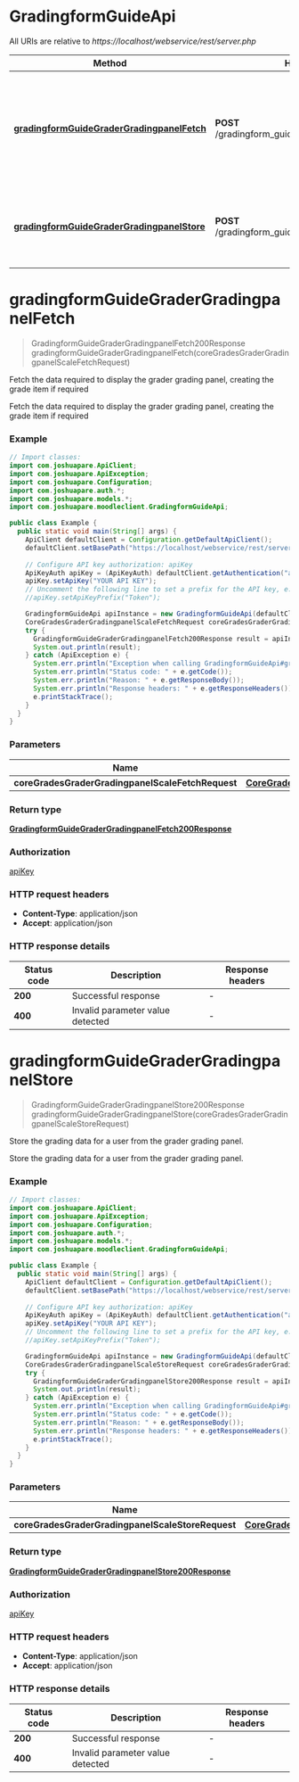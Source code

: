 # GradingformGuideApi

All URIs are relative to *https://localhost/webservice/rest/server.php*

| Method | HTTP request | Description |
|------------- | ------------- | -------------|
| [**gradingformGuideGraderGradingpanelFetch**](GradingformGuideApi.md#gradingformGuideGraderGradingpanelFetch) | **POST** /gradingform_guide_grader_gradingpanel_fetch | Fetch the data required to display the grader grading panel, creating the grade item if required |
| [**gradingformGuideGraderGradingpanelStore**](GradingformGuideApi.md#gradingformGuideGraderGradingpanelStore) | **POST** /gradingform_guide_grader_gradingpanel_store | Store the grading data for a user from the grader grading panel. |


<a id="gradingformGuideGraderGradingpanelFetch"></a>
# **gradingformGuideGraderGradingpanelFetch**
> GradingformGuideGraderGradingpanelFetch200Response gradingformGuideGraderGradingpanelFetch(coreGradesGraderGradingpanelScaleFetchRequest)

Fetch the data required to display the grader grading panel, creating the grade item if required

Fetch the data required to display the grader grading panel, creating the grade item if required

### Example
```java
// Import classes:
import com.joshuapare.ApiClient;
import com.joshuapare.ApiException;
import com.joshuapare.Configuration;
import com.joshuapare.auth.*;
import com.joshuapare.models.*;
import com.joshuapare.moodleclient.GradingformGuideApi;

public class Example {
  public static void main(String[] args) {
    ApiClient defaultClient = Configuration.getDefaultApiClient();
    defaultClient.setBasePath("https://localhost/webservice/rest/server.php");
    
    // Configure API key authorization: apiKey
    ApiKeyAuth apiKey = (ApiKeyAuth) defaultClient.getAuthentication("apiKey");
    apiKey.setApiKey("YOUR API KEY");
    // Uncomment the following line to set a prefix for the API key, e.g. "Token" (defaults to null)
    //apiKey.setApiKeyPrefix("Token");

    GradingformGuideApi apiInstance = new GradingformGuideApi(defaultClient);
    CoreGradesGraderGradingpanelScaleFetchRequest coreGradesGraderGradingpanelScaleFetchRequest = new CoreGradesGraderGradingpanelScaleFetchRequest(); // CoreGradesGraderGradingpanelScaleFetchRequest | 
    try {
      GradingformGuideGraderGradingpanelFetch200Response result = apiInstance.gradingformGuideGraderGradingpanelFetch(coreGradesGraderGradingpanelScaleFetchRequest);
      System.out.println(result);
    } catch (ApiException e) {
      System.err.println("Exception when calling GradingformGuideApi#gradingformGuideGraderGradingpanelFetch");
      System.err.println("Status code: " + e.getCode());
      System.err.println("Reason: " + e.getResponseBody());
      System.err.println("Response headers: " + e.getResponseHeaders());
      e.printStackTrace();
    }
  }
}
```

### Parameters

| Name | Type | Description  | Notes |
|------------- | ------------- | ------------- | -------------|
| **coreGradesGraderGradingpanelScaleFetchRequest** | [**CoreGradesGraderGradingpanelScaleFetchRequest**](CoreGradesGraderGradingpanelScaleFetchRequest.md)|  | |

### Return type

[**GradingformGuideGraderGradingpanelFetch200Response**](GradingformGuideGraderGradingpanelFetch200Response.md)

### Authorization

[apiKey](../README.md#apiKey)

### HTTP request headers

 - **Content-Type**: application/json
 - **Accept**: application/json

### HTTP response details
| Status code | Description | Response headers |
|-------------|-------------|------------------|
| **200** | Successful response |  -  |
| **400** | Invalid parameter value detected |  -  |

<a id="gradingformGuideGraderGradingpanelStore"></a>
# **gradingformGuideGraderGradingpanelStore**
> GradingformGuideGraderGradingpanelStore200Response gradingformGuideGraderGradingpanelStore(coreGradesGraderGradingpanelScaleStoreRequest)

Store the grading data for a user from the grader grading panel.

Store the grading data for a user from the grader grading panel.

### Example
```java
// Import classes:
import com.joshuapare.ApiClient;
import com.joshuapare.ApiException;
import com.joshuapare.Configuration;
import com.joshuapare.auth.*;
import com.joshuapare.models.*;
import com.joshuapare.moodleclient.GradingformGuideApi;

public class Example {
  public static void main(String[] args) {
    ApiClient defaultClient = Configuration.getDefaultApiClient();
    defaultClient.setBasePath("https://localhost/webservice/rest/server.php");
    
    // Configure API key authorization: apiKey
    ApiKeyAuth apiKey = (ApiKeyAuth) defaultClient.getAuthentication("apiKey");
    apiKey.setApiKey("YOUR API KEY");
    // Uncomment the following line to set a prefix for the API key, e.g. "Token" (defaults to null)
    //apiKey.setApiKeyPrefix("Token");

    GradingformGuideApi apiInstance = new GradingformGuideApi(defaultClient);
    CoreGradesGraderGradingpanelScaleStoreRequest coreGradesGraderGradingpanelScaleStoreRequest = new CoreGradesGraderGradingpanelScaleStoreRequest(); // CoreGradesGraderGradingpanelScaleStoreRequest | 
    try {
      GradingformGuideGraderGradingpanelStore200Response result = apiInstance.gradingformGuideGraderGradingpanelStore(coreGradesGraderGradingpanelScaleStoreRequest);
      System.out.println(result);
    } catch (ApiException e) {
      System.err.println("Exception when calling GradingformGuideApi#gradingformGuideGraderGradingpanelStore");
      System.err.println("Status code: " + e.getCode());
      System.err.println("Reason: " + e.getResponseBody());
      System.err.println("Response headers: " + e.getResponseHeaders());
      e.printStackTrace();
    }
  }
}
```

### Parameters

| Name | Type | Description  | Notes |
|------------- | ------------- | ------------- | -------------|
| **coreGradesGraderGradingpanelScaleStoreRequest** | [**CoreGradesGraderGradingpanelScaleStoreRequest**](CoreGradesGraderGradingpanelScaleStoreRequest.md)|  | |

### Return type

[**GradingformGuideGraderGradingpanelStore200Response**](GradingformGuideGraderGradingpanelStore200Response.md)

### Authorization

[apiKey](../README.md#apiKey)

### HTTP request headers

 - **Content-Type**: application/json
 - **Accept**: application/json

### HTTP response details
| Status code | Description | Response headers |
|-------------|-------------|------------------|
| **200** | Successful response |  -  |
| **400** | Invalid parameter value detected |  -  |

